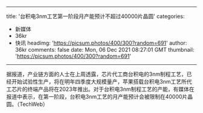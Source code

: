 
---
title: '台积电3nm工艺第一阶段月产能预计不超过40000片晶圆'
categories: 
 - 新媒体
 - 36kr
 - 快讯
headimg: 'https://picsum.photos/400/300?random=691'
author: 36kr
comments: false
date: Mon, 06 Dec 2021 08:27:01 GMT
thumbnail: 'https://picsum.photos/400/300?random=691'
---

<div>   
据报道，产业链方面的人士在上周透露，芯片代工商台积电的3nm制程工艺，已经开始试验性生产，将在明年四季度大规模量产，苹果搭载台积电3nm工艺所代工芯片的终端产品将在2023年推出。对于台积电3nm制程工艺的产能，有媒体在报道中表示，在第一阶段，台积电3nm工艺的月产能预计会被限制在40000片晶圆。（TechWeb）  
</div>
            